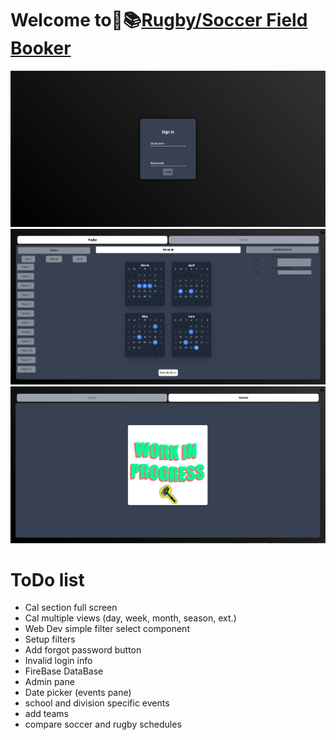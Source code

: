 # Welcome to🏉📚[Rugby/Soccer Field Booker](https://fieldbooker.netlify.app)

![basics](./assets/images/Screenshot.png)
![basics](./assets/images/Screenshot2.png)
![basics](./assets/images/Screenshot3.png)

# ToDo list
- Cal section full screen
- Cal multiple views (day, week, month, season, ext.)
- Web Dev simple filter select component
- Setup filters
- Add forgot password button
- Invalid login info 
- FireBase DataBase
- Admin pane 
- Date picker (events pane)
- school and division specific events 
- add teams 
- compare soccer and rugby schedules
